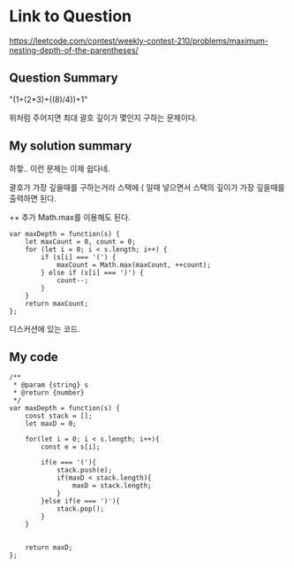 # Link to Question
https://leetcode.com/contest/weekly-contest-210/problems/maximum-nesting-depth-of-the-parentheses/

## Question Summary
"(1+(2*3)+((8)/4))+1" 

위처럼 주어지면 최대 괄호 깊이가 몇인지 구하는 문제이다. 

## My solution summary
하핳.. 이런 문제는 이제 쉽다네.

괄호가 가장 깊을때를 구하는거라 스택에 ( 일때 넣으면서 스택의 깊이가 가장 깊을때를 출력하면 된다. 

++ 추가 Math.max를 이용해도 된다. 

```
var maxDepth = function(s) {
    let maxCount = 0, count = 0;
    for (let i = 0; i < s.length; i++) {
        if (s[i] === '(') {
            maxCount = Math.max(maxCount, ++count);
        } else if (s[i] === ')') {
            count--;
        }
    }
    return maxCount;
};
```
디스커션에 있는 코드. 

## My code
```
/**
 * @param {string} s
 * @return {number}
 */
var maxDepth = function(s) {
    const stack = [];
    let maxD = 0;
    
    for(let i = 0; i < s.length; i++){
        const e = s[i];
        
        if(e === '('){
            stack.push(e);
            if(maxD < stack.length){
                maxD = stack.length;
            }
        }else if(e === ')'){
            stack.pop();
        }
    }
    
    
    return maxD;
};
```
